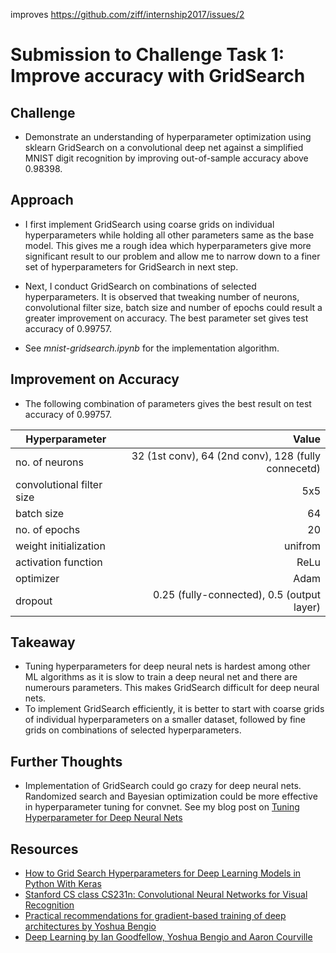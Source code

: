 improves https://github.com/ziff/internship2017/issues/2

# Submission to Challenge Task 1: Improve accuracy with GridSearch
 
 
## Challenge
* Demonstrate an understanding of hyperparameter optimization using sklearn GridSearch on a convolutional deep net against a simplified MNIST digit recognition by improving out-of-sample accuracy above 0.98398.
 
 
## Approach

* I first implement GridSearch using coarse grids on individual hyperparameters while holding all other parameters same as the base model. This gives me a rough idea which hyperparameters give more significant result to our problem and allow me to narrow down to a finer set of hyperparameters for GridSearch in next step. 

* Next, I conduct GridSearch on combinations of selected hyperparameters. It is observed that tweaking number of neurons, convolutional filter size, batch size and number of epochs could result a greater improvement on accuracy. The best parameter set gives test accuracy of 0.99757.  

* See *mnist-gridsearch.ipynb* for the implementation algorithm.
 
 
## Improvement on Accuracy
* The following combination of parameters gives the best result on test accuracy of 0.99757.
 
 | Hyperparameter                 | Value                                                | 
 | ------------------------------ |-----------------------------------------------------:|
 | no. of neurons                 | 32 (1st conv), 64 (2nd conv), 128 (fully connecetd)  | 
 | convolutional filter size      | 5x5                                                  |
 | batch size                     | 64                                                   |
 | no. of epochs                  | 20                                                   |
 | weight initialization          | unifrom                                              |
 | activation function            | ReLu                                                 |
 | optimizer                      | Adam                                                 |
 | dropout                        | 0.25 (fully-connected), 0.5 (output layer)           |


 
## Takeaway
* Tuning hyperparameters for deep neural nets is hardest among other ML algorithms as it is slow to train a deep neural net and there are numerours parameters. This makes GridSearch difficult for deep neural nets.
* To implement GridSearch efficiently, it is better to start with coarse grids of individual hyperparameters on a smaller dataset, followed by fine grids on combinations of selected hyperparameters. 

 
## Further Thoughts
* Implementation of GridSearch could go crazy for deep neural nets. Randomized search and Bayesian optimization could be more effective in hyperparameter tuning for convnet. See my blog post on [Tuning Hyperparameter for Deep Neural Nets](https://sukilau.github.io/posts/tunning-hyperparameter)
 
 
## Resources  
 * [How to Grid Search Hyperparameters for Deep Learning Models in Python With Keras](http://machinelearningmastery.com/grid-search-hyperparameters-deep-learning-models-python-keras/)
 * [Stanford CS class CS231n: Convolutional Neural Networks for Visual Recognition](http://cs231n.github.io/neural-networks-3)
 * [Practical recommendations for gradient-based training of deep architectures by Yoshua Bengio](https://arxiv.org/abs/1206.5533)
 * [Deep Learning by Ian Goodfellow, Yoshua Bengio and Aaron Courville](http://www.deeplearningbook.org/)
 
 
 
